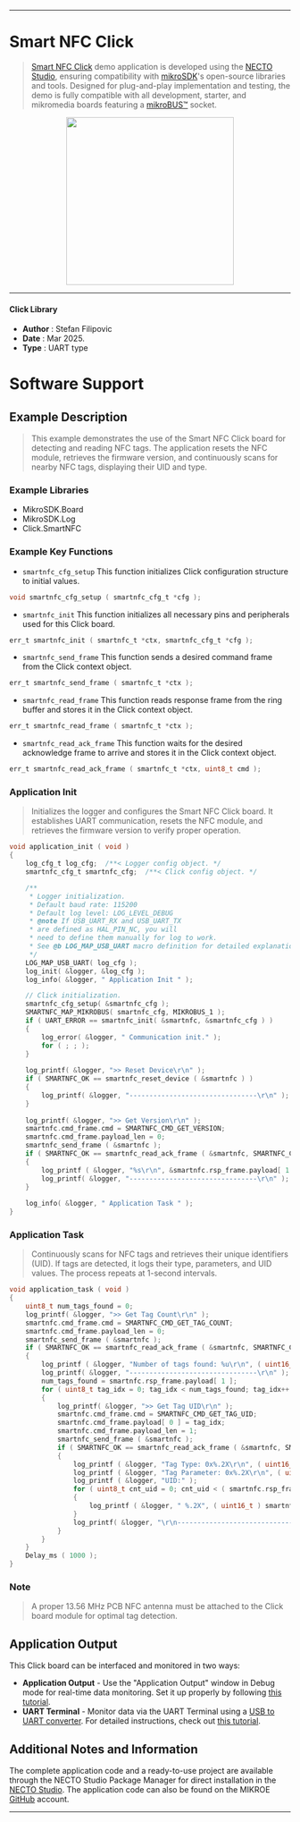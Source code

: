 
---
# Smart NFC Click

> [Smart NFC Click](https://www.mikroe.com/?pid_product=MIKROE-6617) demo application is developed using
the [NECTO Studio](https://www.mikroe.com/necto), ensuring compatibility with [mikroSDK](https://www.mikroe.com/mikrosdk)'s
open-source libraries and tools. Designed for plug-and-play implementation and testing, the demo is fully compatible with
all development, starter, and mikromedia boards featuring a [mikroBUS&trade;](https://www.mikroe.com/mikrobus) socket.

<p align="center">
  <img src="https://www.mikroe.com/?pid_product=MIKROE-6617&image=1" height=300px>
</p>

---

#### Click Library

- **Author**        : Stefan Filipovic
- **Date**          : Mar 2025.
- **Type**          : UART type

# Software Support

## Example Description

> This example demonstrates the use of the Smart NFC Click board for detecting and 
reading NFC tags. The application resets the NFC module, retrieves the firmware 
version, and continuously scans for nearby NFC tags, displaying their UID and type.

### Example Libraries

- MikroSDK.Board
- MikroSDK.Log
- Click.SmartNFC

### Example Key Functions

- `smartnfc_cfg_setup` This function initializes Click configuration structure to initial values.
```c
void smartnfc_cfg_setup ( smartnfc_cfg_t *cfg );
```

- `smartnfc_init` This function initializes all necessary pins and peripherals used for this Click board.
```c
err_t smartnfc_init ( smartnfc_t *ctx, smartnfc_cfg_t *cfg );
```

- `smartnfc_send_frame` This function sends a desired command frame from the Click context object.
```c
err_t smartnfc_send_frame ( smartnfc_t *ctx );
```

- `smartnfc_read_frame` This function reads response frame from the ring buffer and stores it in the Click context object.
```c
err_t smartnfc_read_frame ( smartnfc_t *ctx );
```

- `smartnfc_read_ack_frame` This function waits for the desired acknowledge frame to arrive and stores it in the Click context object.
```c
err_t smartnfc_read_ack_frame ( smartnfc_t *ctx, uint8_t cmd );
```

### Application Init

> Initializes the logger and configures the Smart NFC Click board. It establishes 
UART communication, resets the NFC module, and retrieves the firmware version 
to verify proper operation.

```c
void application_init ( void )
{
    log_cfg_t log_cfg;  /**< Logger config object. */
    smartnfc_cfg_t smartnfc_cfg;  /**< Click config object. */

    /** 
     * Logger initialization.
     * Default baud rate: 115200
     * Default log level: LOG_LEVEL_DEBUG
     * @note If USB_UART_RX and USB_UART_TX 
     * are defined as HAL_PIN_NC, you will 
     * need to define them manually for log to work. 
     * See @b LOG_MAP_USB_UART macro definition for detailed explanation.
     */
    LOG_MAP_USB_UART( log_cfg );
    log_init( &logger, &log_cfg );
    log_info( &logger, " Application Init " );

    // Click initialization.
    smartnfc_cfg_setup( &smartnfc_cfg );
    SMARTNFC_MAP_MIKROBUS( smartnfc_cfg, MIKROBUS_1 );
    if ( UART_ERROR == smartnfc_init( &smartnfc, &smartnfc_cfg ) ) 
    {
        log_error( &logger, " Communication init." );
        for ( ; ; );
    }
    
    log_printf( &logger, ">> Reset Device\r\n" );
    if ( SMARTNFC_OK == smartnfc_reset_device ( &smartnfc ) )
    {
        log_printf( &logger, "--------------------------------\r\n" );
    }
    
    log_printf( &logger, ">> Get Version\r\n" );
    smartnfc.cmd_frame.cmd = SMARTNFC_CMD_GET_VERSION;
    smartnfc.cmd_frame.payload_len = 0;
    smartnfc_send_frame ( &smartnfc );
    if ( SMARTNFC_OK == smartnfc_read_ack_frame ( &smartnfc, SMARTNFC_CMD_GET_VERSION ) )
    {
        log_printf ( &logger, "%s\r\n", &smartnfc.rsp_frame.payload[ 1 ] );
        log_printf( &logger, "--------------------------------\r\n" );
    }
    
    log_info( &logger, " Application Task " );
}
```

### Application Task

> Continuously scans for NFC tags and retrieves their unique identifiers (UID). 
If tags are detected, it logs their type, parameters, and UID values. The process 
repeats at 1-second intervals.

```c
void application_task ( void )
{
    uint8_t num_tags_found = 0;
    log_printf( &logger, ">> Get Tag Count\r\n" );
    smartnfc.cmd_frame.cmd = SMARTNFC_CMD_GET_TAG_COUNT;
    smartnfc.cmd_frame.payload_len = 0;
    smartnfc_send_frame ( &smartnfc );
    if ( SMARTNFC_OK == smartnfc_read_ack_frame ( &smartnfc, SMARTNFC_CMD_GET_TAG_COUNT ) )
    {
        log_printf ( &logger, "Number of tags found: %u\r\n", ( uint16_t ) smartnfc.rsp_frame.payload[ 1 ] );
        log_printf( &logger, "--------------------------------\r\n" );
        num_tags_found = smartnfc.rsp_frame.payload[ 1 ];
        for ( uint8_t tag_idx = 0; tag_idx < num_tags_found; tag_idx++ )
        {
            log_printf( &logger, ">> Get Tag UID\r\n" );
            smartnfc.cmd_frame.cmd = SMARTNFC_CMD_GET_TAG_UID;
            smartnfc.cmd_frame.payload[ 0 ] = tag_idx;
            smartnfc.cmd_frame.payload_len = 1;
            smartnfc_send_frame ( &smartnfc );
            if ( SMARTNFC_OK == smartnfc_read_ack_frame ( &smartnfc, SMARTNFC_CMD_GET_TAG_UID ) )
            {
                log_printf ( &logger, "Tag Type: 0x%.2X\r\n", ( uint16_t ) smartnfc.rsp_frame.payload[ 1 ] );
                log_printf ( &logger, "Tag Parameter: 0x%.2X\r\n", ( uint16_t ) smartnfc.rsp_frame.payload[ 2 ] );
                log_printf ( &logger, "UID:" );
                for ( uint8_t cnt_uid = 0; cnt_uid < ( smartnfc.rsp_frame.payload_len - 3 ); cnt_uid++ )
                {
                    log_printf ( &logger, " %.2X", ( uint16_t ) smartnfc.rsp_frame.payload[ 3 + cnt_uid ] );
                }
                log_printf( &logger, "\r\n--------------------------------\r\n" );
            }
        }
    }
    Delay_ms ( 1000 );
}
```

### Note

> A proper 13.56 MHz PCB NFC antenna must be attached to the Click board module for optimal tag detection.

## Application Output

This Click board can be interfaced and monitored in two ways:
- **Application Output** - Use the "Application Output" window in Debug mode for real-time data monitoring.
Set it up properly by following [this tutorial](https://www.youtube.com/watch?v=ta5yyk1Woy4).
- **UART Terminal** - Monitor data via the UART Terminal using
a [USB to UART converter](https://www.mikroe.com/click/interface/usb?interface*=uart,uart). For detailed instructions,
check out [this tutorial](https://help.mikroe.com/necto/v2/Getting%20Started/Tools/UARTTerminalTool).

## Additional Notes and Information

The complete application code and a ready-to-use project are available through the NECTO Studio Package Manager for 
direct installation in the [NECTO Studio](https://www.mikroe.com/necto). The application code can also be found on
the MIKROE [GitHub](https://github.com/MikroElektronika/mikrosdk_click_v2) account.

---
